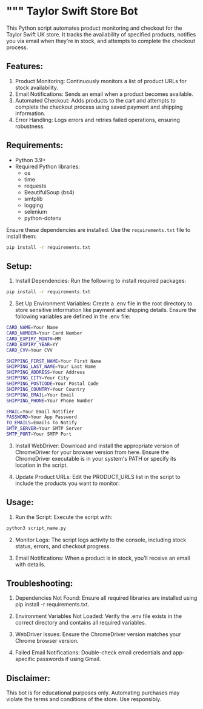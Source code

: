 """
Taylor Swift Store Bot
========================

This Python script automates product monitoring and checkout for the Taylor Swift UK store. It tracks the availability of specified products, notifies you via email when they're in stock, and attempts to complete the checkout process.

Features:
---------
1. Product Monitoring: Continuously monitors a list of product URLs for stock availability.
2. Email Notifications: Sends an email when a product becomes available.
3. Automated Checkout: Adds products to the cart and attempts to complete the checkout process using saved payment and shipping information.
4. Error Handling: Logs errors and retries failed operations, ensuring robustness.

Requirements:
-------------
- Python 3.9+
- Required Python libraries:
  - os
  - time
  - requests
  - BeautifulSoup (bs4)
  - smtplib
  - logging
  - selenium
  - python-dotenv

Ensure these dependencies are installed. Use the `requirements.txt` file to install them:
```bash
pip install -r requirements.txt
```

Setup:
--------------

1. Install Dependencies: Run the following to install required packages:
```bash
pip install -r requirements.txt
```

2. Set Up Environment Variables: Create a .env file in the root directory to store sensitive information like payment and shipping details. Ensure the following variables are defined in the .env file:
```bash
CARD_NAME=Your Name
CARD_NUMBER=Your Card Number
CARD_EXPIRY_MONTH=MM
CARD_EXPIRY_YEAR=YY
CARD_CVV=Your CVV

SHIPPING_FIRST_NAME=Your First Name
SHIPPING_LAST_NAME=Your Last Name
SHIPPING_ADDRESS=Your Address
SHIPPING_CITY=Your City
SHIPPING_POSTCODE=Your Postal Code
SHIPPING_COUNTRY=Your Country
SHIPPING_EMAIL=Your Email
SHIPPING_PHONE=Your Phone Number

EMAIL=Your Email Notifier
PASSWORD=Your App Password
TO_EMAILS=Emails To Notify
SMTP_SERVER=Your SMTP Server
SMTP_PORT=Your SMTP Port
```

3. Install WebDriver: Download and install the appropriate version of ChromeDriver for your browser version from here. Ensure the ChromeDriver executable is in your system's PATH or specify its location in the script.

4. Update Product URLs: Edit the PRODUCT_URLS list in the script to include the products you want to monitor:

Usage:
--------------
1. Run the Script: Execute the script with:
```bash
python3 script_name.py
```

2. Monitor Logs: The script logs activity to the console, including stock status, errors, and checkout progress.

3. Email Notifications: When a product is in stock, you’ll receive an email with details.

Troubleshooting:
---------------

1. Dependencies Not Found: Ensure all required libraries are installed using pip install -r requirements.txt.

2. Environment Variables Not Loaded: Verify the .env file exists in the correct directory and contains all required variables.

3. WebDriver Issues: Ensure the ChromeDriver version matches your Chrome browser version.

4. Failed Email Notifications: Double-check email credentials and app-specific passwords if using Gmail.

Disclaimer:
---------------

This bot is for educational purposes only. Automating purchases may violate the terms and conditions of the store. Use responsibly.